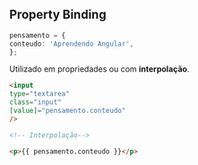 ## Property Binding
```typescript
pensamento = {
conteudo: 'Aprendendo Angular',
};
```

Utilizado em propriedades ou com **interpolação**.

```html
<input
type="textarea"
class="input"
[value]="pensamento.conteudo"
/>

<!-- Interpolação-->

<p>{{ pensamento.conteudo }}</p>
```

